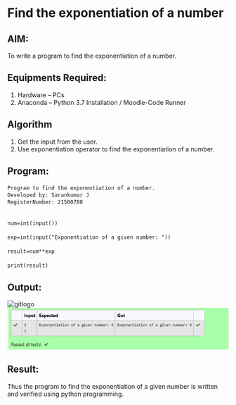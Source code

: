 # Find the exponentiation of a number

## AIM:
To write a program to find the exponentiation of a number.

## Equipments Required:
1. Hardware – PCs
2. Anaconda – Python 3.7 Installation / Moodle-Code Runner

## Algorithm
1. Get the input from the user.
2. Use exponentiation operator to find the exponentiation of a number.

## Program:
```
Program to find the exponentiation of a number.
Developed by: Sarankumar J
RegisterNumber: 21500780


num=int(input())

exp=int(input("Exponentiation of a given number: "))

result=num**exp

print(result)

```

## Output:
![gitlogo](expo.PNG)
![gitlogo](Output.png)


## Result:
Thus the program to find the exponentiation of a given number is written and verified using python programming.
